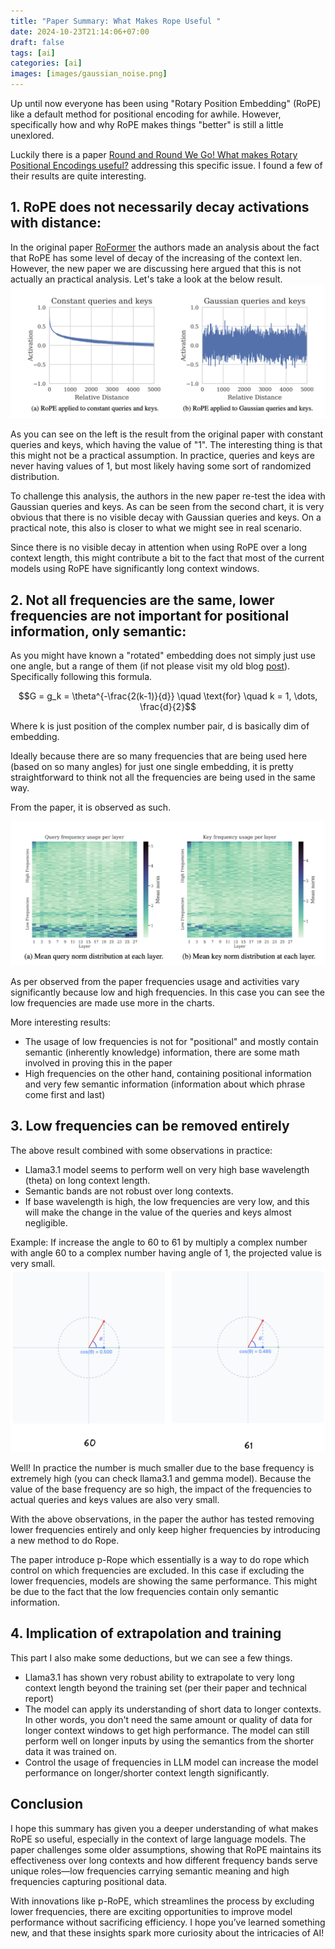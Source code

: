 ```yaml
---
title: "Paper Summary: What Makes Rope Useful "
date: 2024-10-23T21:14:06+07:00
draft: false
tags: [ai]
categories: [ai]
images: [images/gaussian_noise.png]
---
```


Up until now everyone has been using "Rotary Position Embedding" (RoPE) like a default method for positional encoding for awhile. However, specifically how and why RoPE makes things "better" is still a little unexlored.

Luckily there is a paper [Round and Round We Go! What makes Rotary Positional Encodings useful?](https://arxiv.org/abs/2410.06205) addressing this specific issue. I found a few of their results are quite interesting.


## 1. RoPE does not necessarily decay activations with distance:
In the original paper [RoFormer](https://arxiv.org/abs/2104.09864) the authors made an analysis about the fact that RoPE has some level of decay of the increasing of the context len. However, the new paper we are discussing here argued that this is not actually an practical analysis. Let's take a look at the below result.
![RoFormer](images/gaussian_noise.png)

As you can see on the left is the result from the original paper with constant queries and keys, which having the value of "1". The interesting thing is that this might not be a practical assumption. In practice, queries and keys are never having values of 1, but most likely having some sort of randomized distribution.

To challenge this analysis, the authors in the new paper re-test the idea with Gaussian queries and keys. As can be seen from the second chart, it is very obvious that there is no visible decay with Gaussian queries and keys. On a practical note, this also is closer to what we might see in real scenario.

Since there is no visible decay in attention when using RoPE over a long context length, this might contribute a bit to the fact that most of the current models using RoPE have significantly long context windows.

## 2. Not all frequencies are the same, lower frequencies are not important for positional information, only semantic:
As you might have known a "rotated" embedding does not simply just use one angle, but a range of them (if not please visit my old blog [post](/posts/rotary-position-embedding-rope-down-to-the-bone)). Specifically following this formula.

$$G = g_k = \theta^{-\frac{2(k-1)}{d}} \quad \text{for} \quad k = 1, \dots, \frac{d}{2}$$

Where k is just position of the complex number pair, d is basically dim of embedding.

Ideally because there are so many frequencies that are being used here (based on so many angles) for just one single embedding, it is pretty straightforward to think not all the frequencies are being used in the same way.

From the paper, it is observed as such.

![LowFreq](images/low_freq.png)

As per observed from the paper frequencies usage and activities vary significantly because low and high frequencies. In this case you can see the low frequencies are made use more in the charts.

More interesting results:
- The usage of low frequencies is not for "positional" and mostly contain semantic (inherently knowledge) information, there are some math involved in proving this in the paper
- High frequencies on the other hand, containing positional information and very few semantic information (information about which phrase come first and last)

## 3. Low frequencies can be removed entirely
The above result combined with some observations in practice:
- Llama3.1 model seems to perform well on very high base wavelength (theta) on long context length.
- Semantic bands are not robust over long contexts.
- If base wavelength is high, the low frequencies are very low, and this will make the change in the value of the queries and keys almost negligible.

Example: If increase the angle to 60 to 61 by multiply a complex number with angle 60 to a complex number having angle of 1, the projected value is very small.
![LowFreq](images/60.png)

Well! In practice the number is much smaller due to the base frequency is extremely high (you can check llama3.1 and gemma model). Because the value of the base frequency are so high, the impact of the frequencies to actual queries and keys values are also very small.

With the above observations, in the paper the author has tested removing lower frequencies entirely and only keep higher frequencies by introducing a new method to do Rope.

The paper introduce p-Rope which essentially is a way to do rope which control on which frequencies are excluded. In this case if excluding the lower frequencies, models are showing the same performance. This might be due to the fact that the low frequencies contain only semantic information.


## 4. Implication of extrapolation and training
This part I also make some deductions, but we can see a few things.
- Llama3.1 has shown very robust ability to extrapolate to very long context length beyond the training set (per their paper and technical report)
- The model can apply its understanding of short data to longer contexts. In other words, you don't need the same amount or quality of data for longer context windows to get high performance. The model can still perform well on longer inputs by using the semantics from the shorter data it was trained on.
- Control the usage of frequencies in LLM model can increase the model performance on longer/shorter context length significantly.

## Conclusion
I hope this summary has given you a deeper understanding of what makes RoPE so useful, especially in the context of large language models. The paper challenges some older assumptions, showing that RoPE maintains its effectiveness over long contexts and how different frequency bands serve unique roles—low frequencies carrying semantic meaning and high frequencies capturing positional data.

With innovations like p-RoPE, which streamlines the process by excluding lower frequencies, there are exciting opportunities to improve model performance without sacrificing efficiency. I hope you’ve learned something new, and that these insights spark more curiosity about the intricacies of AI!

